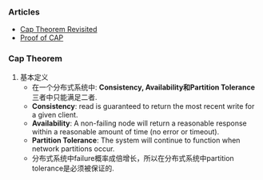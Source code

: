 ### Articles
* [Cap Theorem Revisited](http://robertgreiner.com/2014/08/cap-theorem-revisited/)
* [Proof of CAP](http://mwhittaker.github.io/2014/08/16/illustrated-proof-cap-theorem/)
### Cap Theorem
1. 基本定义
	* 在一个分布式系统中: **Consistency, Availability和Partition Tolerance**三者中只能满足二者.
	* **Consistency**: read is guaranteed to return the most recent write for a given client.
	* **Availability**: A non-failing node will return a reasonable response within a reasonable amount of time (no error or timeout).
	* **Partition Tolerance**: The system will continue to function when network partitions occur.
	* 分布式系统中failure概率成倍增长，所以在分布式系统中partition tolerance是必须被保证的. 
